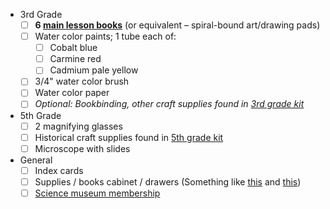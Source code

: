 * 3rd Grade
  * [ ] **6 [main lesson books](http://www.oakmeadowbookstore.com/Curriculum/Third-Grade/Main-Lesson-Book-Kit-3-Spiral-Bound-p2181.html)** (or equivalent – spiral-bound art/drawing pads)
  * [ ] Water color paints; 1 tube each of:
    * [ ] Cobalt blue
    * [ ] Carmine red
    * [ ] Cadmium pale yellow
  * [ ] 3/4" water color brush
  * [ ] Water color paper
  * [ ] *Optional: Bookbinding, other craft supplies found in [3rd grade kit](http://www.oakmeadowbookstore.com/Curriculum/Third-Grade/Third-Grade-Craft-Kit-w-o-Recorders-p2179.html)*
* 5th Grade
  * [ ] 2 magnifying glasses
  * [ ] Historical craft supplies found in [5th grade kit](http://www.oakmeadowbookstore.com/Curriculum/Fifth-Grade/Fifth-Grade-Craft-Kit-p2790.html)
  * [ ] Microscope with slides
* General
  * [ ] Index cards
  * [ ] Supplies / books cabinet / drawers (Something like [this](https://www.amazon.com/Sterilite-01408501-2-Shelf-Cabinet-Platinum/dp/B001BMN0CQ/ref=sr_1_2?ie=UTF8&qid=1502146552&sr=8-2&keywords=cabinet&refinements=p_89%3ASTERILITE) and [this](https://www.amazon.com/Sterilite-01748501-4-Drawer-Handles-Platinum/dp/B0006O0EF6/ref=pd_sim_201_2?_encoding=UTF8&pd_rd_i=B0006O0EF6&pd_rd_r=F8TEMRNJ3M2K8BYZ7RSJ&pd_rd_w=vZqYc&pd_rd_wg=xcSYk&psc=1&refRID=F8TEMRNJ3M2K8BYZ7RSJ))
  * [ ] [Science museum membership](https://www.montshire.org/join/gift-membership)

